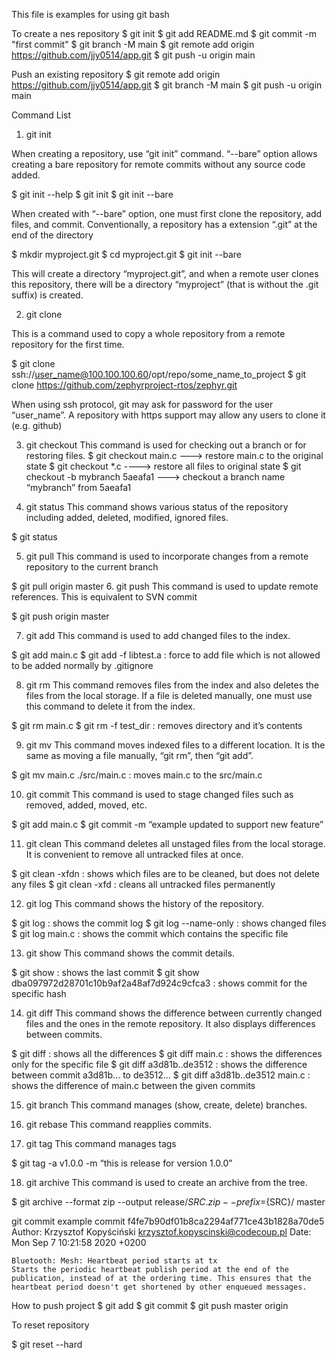 This file is examples for using git bash

To create a nes repository
$ git init
$ git add README.md
$ git commit -m "first commit"
$ git branch -M main
$ git remote add origin https://github.com/jjy0514/app.git
$ git push -u origin main

Push an existing repository
$ git remote add origin https://github.com/jjy0514/app.git
$ git branch -M main
$ git push -u origin main

Command List
1. git init

When creating a repository, use “git init” command. “--bare” option allows creating a bare repository for remote commits without any source code added. 

$ git init --help
$ git init
$ git init --bare

When created with “--bare” option, one must first clone the repository, add files, and commit.
Conventionally, a repository has a extension “.git” at the end of the directory

$ mkdir myproject.git
$ cd myproject.git
$ git init --bare

This will create a directory “myproject.git”, and when a remote user clones this repository, there will be a directory “myproject” (that is without the .git suffix) is created.

2. git clone

This is a command used to copy a whole repository from a remote repository for the first time.

$ git clone ssh://user_name@100.100.100.60/opt/repo/some_name_to_project
$ git clone https://github.com/zephyrproject-rtos/zephyr.git

When using ssh protocol, git may ask for password for the user “user_name”.
A repository with https support may allow any users to clone it (e.g. github)

3. git checkout
This command is used for checking out a branch or for restoring files.
$ git checkout main.c ---> restore main.c to the original state
$ git checkout *.c  ----> restore all files to original state
$ git checkout -b mybranch 5aeafa1  ---> checkout a branch name “mybranch” from 5aeafa1

4. git status
This command shows various status of the repository including added, deleted, modified, ignored files.

$ git status

5. git pull
This command is used to incorporate changes from a remote repository to the current branch


$ git pull origin master
6. git push
This command is used to update remote references. This is equivalent to SVN commit


$ git push origin master

7. git add
This command is used to add changed files to the index.


$ git add main.c
$ git add -f libtest.a : force to add file which is not allowed to be added normally by .gitignore

8. git rm
This command removes files from the index and also deletes the files from the local storage. If a file is deleted manually, one must use this command to delete it from the index.

$ git rm main.c
$ git rm -f test_dir : removes directory and it’s contents

9. git mv
This command moves indexed files to a different location. It is the same as moving a file manually, “git rm”, then “git add”.

$ git mv main.c ./src/main.c : moves main.c to the src/main.c

10. git commit
This command is used to stage changed files such as removed, added, moved, etc.

$ git add main.c
$ git commit -m “example updated to support new feature”

11. git clean
This command deletes all unstaged files from the local storage. It is convenient to remove all untracked files at once.

$ git clean -xfdn : shows which files are to be cleaned, but does not delete any files
$ git clean -xfd : cleans all untracked files permanently

12. git log
This command shows the history of the repository.

$ git log : shows the commit log
$ git log --name-only : shows changed files
$ git log main.c : shows the commit which contains the specific file

13. git show
This command shows the commit details.

$ git show : shows the last commit 
$ git show dba097972d28701c10b9af2a48af7d924c9cfca3 : shows commit for the specific hash

14. git diff
This command shows the difference between currently changed files and the ones in the remote repository. It also displays differences between commits.

$ git diff : shows all the differences
$ git diff main.c : shows the differences only for the specific file
$ git diff a3d81b..de3512  : shows the difference between commit a3d81b… to de3512...
$ git diff a3d81b..de3512 main.c : shows the difference of main.c between the given commits

15. git branch 
This command manages (show, create, delete) branches.

16. git rebase
This command reapplies commits.

17. git tag
This command manages tags

$ git tag -a v1.0.0 -m “this is release for version 1.0.0”

18. git archive
This command is used to create an archive from the tree.

$ git archive --format zip --output release/${SRC}.zip --prefix=${SRC}/ master

git commit example
commit f4fe7b90df01b8ca2294af771ce43b1828a70de5
Author: Krzysztof Kopyściński <krzysztof.kopyscinski@codecoup.pl>
Date:   Mon Sep 7 10:21:58 2020 +0200

    Bluetooth: Mesh: Heartbeat period starts at tx
    Starts the periodic heartbeat publish period at the end of the
    publication, instead of at the ordering time. This ensures that the
    heartbeat period doesn't get shortened by other enqueued messages.

How to push project
$ git add <project folder name>
$ git commit
$ git push master origin

To reset repository

$ git reset --hard
